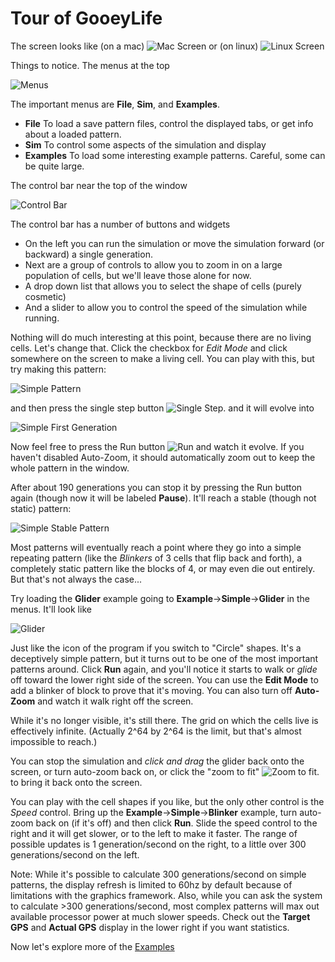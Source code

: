 # Tour of GooeyLife

The screen looks like (on a mac)
![Mac Screen](images/Mac_Screen.png)
or (on linux)
![Linux Screen](images/Linux_Screen.png)

Things to notice.  The menus at the top

![Menus](images/Mac_Menus.png)

The important menus are **File**, **Sim**, and **Examples**.
* **File** To load a save pattern files, control the displayed tabs, or get info about a loaded pattern.
* **Sim** To control some aspects of the simulation and display
* **Examples** To load some interesting example patterns. Careful, some can be quite large.

The control bar near the top of the window

![Control Bar](images/Control_Bar.png)

The control bar has a number of buttons and widgets
* On the left you can run the simulation or move the simulation forward (or backward) a single generation.
* Next are a group of controls to allow you to zoom in on a large population of cells, but we'll leave those alone for now.
* A drop down list that allows you to select the shape of cells (purely cosmetic)
* And a slider to allow you to control the speed of the simulation while running.

Nothing will do much interesting at this point, because there are no living cells.  Let's change that.
Click the checkbox for *Edit Mode* and click somewhere on the screen to make a living cell.  You can 
play with this, but try making this pattern:

![Simple Pattern](images/Simple_Pattern.png)

and then press the single step button ![Single Step](images/Single_Step.png).  and it will evolve into

![Simple First Generation](images/Simple_First_Gen.png)

Now feel free to press the Run button ![Run](images/Run_Button.png) and watch it evolve.  If you haven't
disabled Auto-Zoom, it should automatically zoom out to keep the whole pattern in the window.

 After about 190 generations you can stop it by pressing the Run button again (though now it will be labeled
**Pause**).  It'll reach a stable (though not static) pattern:

![Simple Stable Pattern](images/Simple_Stable.png)

Most patterns will eventually reach a point where they go into a simple repeating pattern (like the
*Blinkers* of 3 cells that flip back and forth), a completely static pattern like the blocks of 4,
or may even die out entirely. But that's not always the case...

Try loading the **Glider** example going to **Example**->**Simple**->**Glider** in the menus. It'll look like 

![Glider](images/Glider.png)

Just like the icon of the program if you switch to "Circle" shapes. It's a  deceptively simple pattern,
but it turns out to be one of the most important patterns around.  Click **Run** again, and you'll
notice it starts to walk or _glide_ off toward the lower right side of the screen. You can use the
**Edit Mode** to add a blinker of block to prove that it's moving.  You can also turn off **Auto-Zoom**
and watch it walk right off the screen.

While it's no longer visible, it's still there. The grid on which the cells live is effectively infinite.
(Actually 2^64 by 2^64 is the limit, but that's almost impossible to reach.)

You can stop the simulation and *click and drag* the glider back onto the screen, or turn auto-zoom back
on, or click the "zoom to fit" ![Zoom to fit](images/Zoom_To_Fit.png). to bring it back onto the screen.

You can play with the cell shapes if you like, but the only other control is the _Speed_ control.  Bring
up the **Example**->**Simple**->**Blinker** example, turn auto-zoom back on (if it's off) and then click
**Run**.  Slide the speed control to the right and it will get slower, or to the left to make it faster.
The range of possible updates is 1 generation/second on the right, to a little over 300 generations/second
on the left.

Note: While it's possible to calculate 300 generations/second on simple patterns, the display refresh is
limited to 60hz by default because of limitations with the graphics framework.  Also, while you can ask
the system to calculate >300 generations/second, most complex patterns will max out available processor
power at much slower speeds.  Check out the **Target GPS** and **Actual GPS** display in the lower right
if you want statistics.

Now let's explore more of the [Examples](Examples.md)
